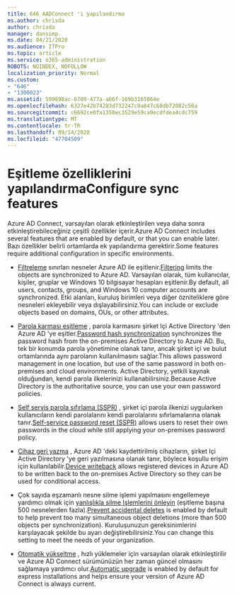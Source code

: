 ```yaml
---
title: 646 AADConnect 'i yapılandırma
ms.author: chrisda
author: chrisda
manager: dansimp
ms.date: 04/21/2020
ms.audience: ITPro
ms.topic: article
ms.service: o365-administration
ROBOTS: NOINDEX, NOFOLLOW
localization_priority: Normal
ms.custom:
- "646"
- "1300023"
ms.assetid: 599698ac-6709-477a-a66f-169b3165064e
ms.openlocfilehash: 6327e42b74283d732247c9a847c68db72082c56a
ms.sourcegitcommit: c6692ce0fa1358ec3529e59ca0ecdfdea4cdc759
ms.translationtype: MT
ms.contentlocale: tr-TR
ms.lasthandoff: 09/14/2020
ms.locfileid: "47704509"
---
```

# <a name="configure-sync-features"></a><span data-ttu-id="a60c8-102">Eşitleme özelliklerini yapılandırma</span><span class="sxs-lookup"><span data-stu-id="a60c8-102">Configure sync features</span></span>

<span data-ttu-id="a60c8-103">Azure AD Connect, varsayılan olarak etkinleştirilen veya daha sonra etkinleştirebileceğiniz çeşitli özellikler içerir.</span><span class="sxs-lookup"><span data-stu-id="a60c8-103">Azure AD Connect includes several features that are enabled by default, or that you can enable later.</span></span> <span data-ttu-id="a60c8-104">Bazı özellikler belirli ortamlarda ek yapılandırma gerektirir.</span><span class="sxs-lookup"><span data-stu-id="a60c8-104">Some features require additional configuration in specific environments.</span></span>

- <span data-ttu-id="a60c8-105">[Filtreleme](https://docs.microsoft.com/azure/active-directory/connect/active-directory-aadconnectsync-configure-filtering) sınırları nesneler Azure AD ile eşitlenir.</span><span class="sxs-lookup"><span data-stu-id="a60c8-105">[Filtering](https://docs.microsoft.com/azure/active-directory/connect/active-directory-aadconnectsync-configure-filtering) limits the objects are synchronized to Azure AD.</span></span> <span data-ttu-id="a60c8-106">Varsayılan olarak, tüm kullanıcılar, kişiler, gruplar ve Windows 10 bilgisayar hesapları eşitlenir.</span><span class="sxs-lookup"><span data-stu-id="a60c8-106">By default, all users, contacts, groups, and Windows 10 computer accounts are synchronized.</span></span> <span data-ttu-id="a60c8-107">Etki alanları, kuruluş birimleri veya diğer özniteliklere göre nesneleri ekleyebilir veya dışlayabilirsiniz.</span><span class="sxs-lookup"><span data-stu-id="a60c8-107">You can include or exclude objects based on domains, OUs, or other attributes.</span></span>

- <span data-ttu-id="a60c8-108">[Parola karması eşitleme](https://docs.microsoft.com/azure/active-directory/connect/active-directory-aadconnectsync-implement-password-hash-synchronization) , parola karmasını şirket Içi Active Directory 'den Azure AD 'ye eşitler.</span><span class="sxs-lookup"><span data-stu-id="a60c8-108">[Password hash synchronization](https://docs.microsoft.com/azure/active-directory/connect/active-directory-aadconnectsync-implement-password-hash-synchronization) synchronizes the password hash from the on-premises Active Directory to Azure AD.</span></span> <span data-ttu-id="a60c8-109">Bu, tek bir konumda parola yönetimine olanak tanır, ancak şirket içi ve bulut ortamlarında aynı parolanın kullanılmasını sağlar.</span><span class="sxs-lookup"><span data-stu-id="a60c8-109">This allows password management in one location, but use of the same password in both on-premises and cloud environments.</span></span> <span data-ttu-id="a60c8-110">Active Directory, yetkili kaynak olduğundan, kendi parola ilkelerinizi kullanabilirsiniz.</span><span class="sxs-lookup"><span data-stu-id="a60c8-110">Because Active Directory is the authoritative source, you can use your own password policies.</span></span>

- <span data-ttu-id="a60c8-111">[Self servis parola sıfırlama (SSPR)](https://docs.microsoft.com/azure/active-directory/authentication/quickstart-sspr) , şirket içi parola ilkenizi uygularken kullanıcıların kendi parolalarını kendi parolalarını sıfırlamalarına olanak tanır.</span><span class="sxs-lookup"><span data-stu-id="a60c8-111">[Self-service password reset (SSPR)](https://docs.microsoft.com/azure/active-directory/authentication/quickstart-sspr) allows users to reset their own passwords in the cloud while still applying your on-premises password policy.</span></span>

- <span data-ttu-id="a60c8-112">[Cihaz geri yazma](https://docs.microsoft.com/azure/active-directory/connect/active-directory-aadconnect-feature-device-writeback) , Azure AD 'deki kaydettirilmiş cihazların, şirket Içi Active Directory 'ye geri yazılmasına olanak tanır, böylece koşullu erişim için kullanılabilir.</span><span class="sxs-lookup"><span data-stu-id="a60c8-112">[Device writeback](https://docs.microsoft.com/azure/active-directory/connect/active-directory-aadconnect-feature-device-writeback) allows registered devices in Azure AD to be written back to the on-premises Active Directory so they can be used for conditional access.</span></span>

- <span data-ttu-id="a60c8-113">Çok sayıda eşzamanlı nesne silme işlemi yapılmasını engellemeye yardımcı olmak için [yanlışlıkla silme Işlemlerini önleyin](https://docs.microsoft.com/azure/active-directory/connect/active-directory-aadconnectsync-feature-prevent-accidental-deletes) (eşitleme başına 500 nesnelerden fazla).</span><span class="sxs-lookup"><span data-stu-id="a60c8-113">[Prevent accidental deletes](https://docs.microsoft.com/azure/active-directory/connect/active-directory-aadconnectsync-feature-prevent-accidental-deletes) is enabled by default to help prevent too many simultaneous object deletions (more than 500 objects per synchronization).</span></span> <span data-ttu-id="a60c8-114">Kuruluşunuzun gereksinimlerini karşılayacak şekilde bu ayarı değiştirebilirsiniz.</span><span class="sxs-lookup"><span data-stu-id="a60c8-114">You can change this setting to meet the needs of your organization.</span></span>

- <span data-ttu-id="a60c8-115">[Otomatik yükseltme](https://docs.microsoft.com/azure/active-directory/connect/active-directory-aadconnect-feature-automatic-upgrade) , hızlı yüklemeler için varsayılan olarak etkinleştirilir ve Azure AD Connect sürümünüzün her zaman güncel olmasını sağlamaya yardımcı olur.</span><span class="sxs-lookup"><span data-stu-id="a60c8-115">[Automatic upgrade](https://docs.microsoft.com/azure/active-directory/connect/active-directory-aadconnect-feature-automatic-upgrade) is enabled by default for express installations and helps ensure your version of Azure AD Connect is always current.</span></span>
